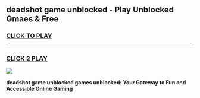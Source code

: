 
## deadshot game unblocked - Play Unblocked Gmaes & Free
<h3>
<a href="https://premium.freeplayer.one?title=deadshot_game_unblocked&ref=20F">CLICK TO PLAY</a></h3>
<hr>

<h3>
<a href="https://premium.freeplayer.one?title=deadshot_game_unblocked&ref=20F">CLICK 2 PLAY</a>
  
</h3>

<a href="https://premium.freeplayer.one?title=deadshot_game_unblocked&ref=20F/"><img src="https://clearcache.store/games.png"></a>


**deadshot game unblocked games unblocked: Your Gateway to Fun and Accessible Online Gaming**
